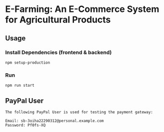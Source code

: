 # E-Farming: An E-Commerce System for Agricultural Products

## Usage

### Install Dependencies (frontend & backend)

```
npm setup-production
```

### Run

```
npm run start
```

## PayPal User

```
The following PayPal User is used for testing the payment gateway:

Email: sb-3oiha22290312@personal.example.com
Password: Pf0fs-XQ

```
